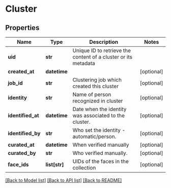 # Cluster

## Properties
Name | Type | Description | Notes
------------ | ------------- | ------------- | -------------
**uid** | **str** | Unique ID to retrieve the content of a cluster or its metadata | 
**created_at** | **datetime** |  | [optional] 
**job_id** | **str** | Clustering job which created this cluster | [optional] 
**identity** | **str** | Name of person recognized in cluster | [optional] 
**identified_at** | **datetime** | Date when the identity was associated to the cluster. | [optional] 
**identified_by** | **str** | Who set the identity - automatic/person. | [optional] 
**curated_at** | **datetime** | When verified manually | [optional] 
**curated_by** | **str** | Who verified manually. | [optional] 
**face_ids** | **list[str]** | UIDs of the faces in the collection | [optional] 

[[Back to Model list]](../README.md#documentation-for-models) [[Back to API list]](../README.md#documentation-for-api-endpoints) [[Back to README]](../README.md)


